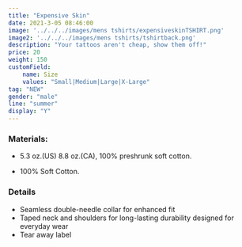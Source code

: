 ```yaml
---
title: "Expensive Skin"
date: 2021-3-05 08:46:00
image: '../../../images/mens tshirts/expensiveskinTSHIRT.png'
image2: '../../../images/mens tshirts/tshirtback.png'
description: "Your tattoos aren't cheap, show them off!"
price: 20
weight: 150
customField:
    name: Size
    values: "Small|Medium|Large|X-Large"
tag: "NEW"
gender: "male"
line: "summer"
display: "Y"
---
```


### Materials:  

- 5.3 oz.(US) 8.8 oz.(CA), 100% preshrunk soft cotton.

- 100% Soft Cotton.

### Details 

- Seamless double-needle collar for enhanced fit
- Taped neck and shoulders for long-lasting durability designed for everyday wear
- Tear away label